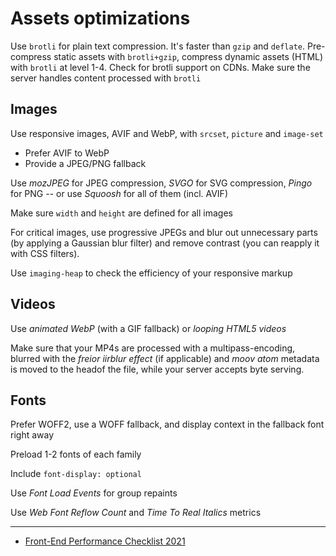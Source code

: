 # Assets optimizations

Use `brotli` for plain text compression. It's faster than `gzip` and `deflate`. Pre-compress static assets with `brotli+gzip`, compress dynamic assets (HTML) with `brotli` at level 1-4. Check for brotli support on CDNs. Make sure the server handles content processed with `brotli`

## Images

Use responsive images, AVIF and WebP, with `srcset`, `picture` and `image-set`
- Prefer AVIF to WebP
- Provide a JPEG/PNG fallback

Use *mozJPEG* for JPEG compression, *SVGO* for SVG compression, *Pingo* for PNG -- or use *Squoosh* for all of them (incl. AVIF)

Make sure `width` and `height` are defined for all images

For critical images, use progressive JPEGs and blur out unnecessary parts (by applying a Gaussian blur filter) and remove contrast (you can reapply it with CSS filters).

Use `imaging-heap` to check the efficiency of your responsive markup

## Videos

Use *animated WebP* (with a GIF fallback) or *looping HTML5 videos*

Make sure that your MP4s are processed with a multipass-encoding, blurred with the *freior iirblur effect* (if applicable) and *moov atom* metadata is moved to the headof the file, while your server accepts byte serving.

## Fonts

Prefer WOFF2, use a WOFF fallback, and display context in the fallback font right away

Preload 1-2 fonts of each family

Include `font-display: optional`

Use *Font Load Events* for group repaints

Use *Web Font Reflow Count* and *Time To Real Italics* metrics

---

- [Front-End Performance Checklist 2021](https://www.dropbox.com/s/34noajrbm324iai/performance-checklist-1.4.pdf?dl=0)